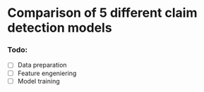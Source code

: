 # Comparison of 5 different claim detection models
### Todo:
- [ ] Data preparation
- [ ] Feature engeniering
- [ ] Model training